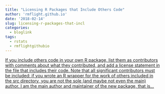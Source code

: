 ```yaml
---
title: "Licensing R Packages that Include Others Code"
author: 'rmflight.github.io'
date: '2018-02-14'
slug: licensing-r-packages-that-incl
categories:
  - bloglink
tags:
  - rstats
  - rmflightgithubio
---
```


[If you include others code in your own R package, list them as contributors with comments about what they contributed, and add a license statement in the file that includes their code. Note that all significant contributors must be included: if you wrote an R wrapper for the work of others included in the src directory, you are not the sole (and maybe not even the main) author. I am the main author and maintainer of the new package, that is...<click to read more>](http://rmflight.github.io/post/licensing-r-packages-that-include-others-code/)

